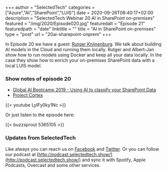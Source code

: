 +++
author = "SelectedTech"
categories = ["Azure","AI","SharePoint","LUIS"]
date = 2020-09-26T08:40:17+02:00
description = "SelectedTech Webinar 20 AI in SharePoint on-premises"
featured = "/img/2020/Episode020.jpg"
featuredalt = "Episode 21"
featuredpath = "date"
linktitle = ""
title = "AI in SharePoint on-premises"
type = "post"
url = "20ai-sharepoint-onprem"
+++

In Episode 20 we have a guest: [Rutger Knijnenburg](https://twitter.com/knijnops). We talk about building AI models in the Cloud and running them locally. Rutger and Albert-Jan show how to run models using Docker and keep all your data locally. In the case they show how to enrich your on-premises SharePoint data with a local LUIS model.

### Show notes of episode 20

- [Global AI Bootcamp 2019 - Using AI to classify your SharePoint Data](https://www.cloudappie.nl/global-ai-bootcamp-2019/)
- [Project Cortex](http://aka.ms/projectcortex)

{{< youtube LyIFy0ky1Nc >}}

Or just listen to the episode here:

{{< buzzsprout 5365105 >}}

### Updates from SelectedTech

Like always you can reach us on [Facebook](https://www.facebook.com/SelectedTechPage/) and [Twitter](https://twitter.com/selectedtech). Or you can follow our podcast at [http://podcast.selectedtech.show/](http://podcast.selectedtech.show/) and sync it with Spotify, Apple Podcasts, Overcast and some other services.
